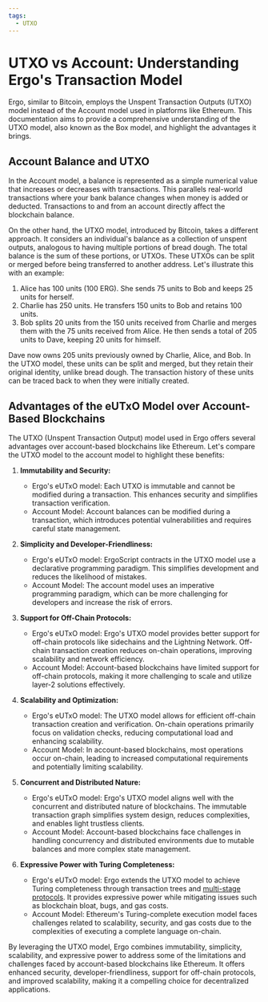 ```yaml
---
tags:
  - UTXO
---
```


# UTXO vs Account: Understanding Ergo's Transaction Model

Ergo, similar to Bitcoin, employs the Unspent Transaction Outputs (UTXO) model instead of the Account model used in platforms like Ethereum. This documentation aims to provide a comprehensive understanding of the UTXO model, also known as the Box model, and highlight the advantages it brings.

## Account Balance and UTXO

In the Account model, a balance is represented as a simple numerical value that increases or decreases with transactions. This parallels real-world transactions where your bank balance changes when money is added or deducted. Transactions to and from an account directly affect the blockchain balance.

On the other hand, the UTXO model, introduced by Bitcoin, takes a different approach. It considers an individual's balance as a collection of unspent outputs, analogous to having multiple portions of bread dough. The total balance is the sum of these portions, or UTXOs. These UTXOs can be split or merged before being transferred to another address. Let's illustrate this with an example:

1. Alice has 100 units (100 ERG). She sends 75 units to Bob and keeps 25 units for herself.
2. Charlie has 250 units. He transfers 150 units to Bob and retains 100 units.
3. Bob splits 20 units from the 150 units received from Charlie and merges them with the 75 units received from Alice. He then sends a total of 205 units to Dave, keeping 20 units for himself.

Dave now owns 205 units previously owned by Charlie, Alice, and Bob. In the UTXO model, these units can be split and merged, but they retain their original identity, unlike bread dough. The transaction history of these units can be traced back to when they were initially created.

## Advantages of the eUTxO Model over Account-Based Blockchains

The UTXO (Unspent Transaction Output) model used in Ergo offers several advantages over account-based blockchains like Ethereum. Let's compare the UTXO model to the account model to highlight these benefits:

1. **Immutability and Security:**
      - Ergo's eUTxO model: Each UTXO is immutable and cannot be modified during a transaction. This enhances security and simplifies transaction verification.
      - Account Model: Account balances can be modified during a transaction, which introduces potential vulnerabilities and requires careful state management.

2. **Simplicity and Developer-Friendliness:**
      - Ergo's eUTxO model: ErgoScript contracts in the UTXO model use a declarative programming paradigm. This simplifies development and reduces the likelihood of mistakes.
      - Account Model: The account model uses an imperative programming paradigm, which can be more challenging for developers and increase the risk of errors.

3. **Support for Off-Chain Protocols:**
      - Ergo's eUTxO model: Ergo's UTXO model provides better support for off-chain protocols like sidechains and the Lightning Network. Off-chain transaction creation reduces on-chain operations, improving scalability and network efficiency.
      - Account Model: Account-based blockchains have limited support for off-chain protocols, making it more challenging to scale and utilize layer-2 solutions effectively.

4. **Scalability and Optimization:**
      - Ergo's eUTxO model: The UTXO model allows for efficient off-chain transaction creation and verification. On-chain operations primarily focus on validation checks, reducing computational load and enhancing scalability.
      - Account Model: In account-based blockchains, most operations occur on-chain, leading to increased computational requirements and potentially limiting scalability.

5. **Concurrent and Distributed Nature:**
      - Ergo's eUTxO model: Ergo's UTXO model aligns well with the concurrent and distributed nature of blockchains. The immutable transaction graph simplifies system design, reduces complexities, and enables light trustless clients.
      - Account Model: Account-based blockchains face challenges in handling concurrency and distributed environments due to mutable balances and more complex state management.

6. **Expressive Power with Turing Completeness:**
      - Ergo's eUTxO model: Ergo extends the UTXO model to achieve Turing completeness through transaction trees and [multi-stage protocols](multi.md). It provides expressive power while mitigating issues such as blockchain bloat, bugs, and gas costs.
      - Account Model: Ethereum's Turing-complete execution model faces challenges related to scalability, security, and gas costs due to the complexities of executing a complete language on-chain.

By leveraging the UTXO model, Ergo combines immutability, simplicity, scalability, and expressive power to address some of the limitations and challenges faced by account-based blockchains like Ethereum. It offers enhanced security, developer-friendliness, support for off-chain protocols, and improved scalability, making it a compelling choice for decentralized applications.
